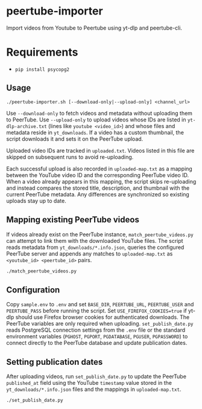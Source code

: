 # peertube-importer
Import videos from Youtube to Peertube using yt-dlp and peertube-cli.

# Requirements
* `pip install psycopg2`

## Usage

```
./peertube-importer.sh [--download-only|--upload-only] <channel_url>
```

Use `--download-only` to fetch videos and metadata without uploading them to
PeerTube. Use `--upload-only` to upload videos whose IDs are listed in
`yt-dlp-archive.txt` (lines like `youtube <video_id>`) and whose files and
metadata reside in `yt_downloads`. If a video has a custom thumbnail, the
script downloads it and sets it on the PeerTube upload.

Uploaded video IDs are tracked in `uploaded.txt`. Videos listed in this file
are skipped on subsequent runs to avoid re-uploading.

Each successful upload is also recorded in `uploaded-map.txt` as a mapping
between the YouTube video ID and the corresponding PeerTube video ID. When a
video already appears in this mapping, the script skips re-uploading and
instead compares the stored title, description, and thumbnail with the current
PeerTube metadata. Any differences are synchronized so existing uploads stay
up to date.

## Mapping existing PeerTube videos

If videos already exist on the PeerTube instance, `match_peertube_videos.py`
can attempt to link them with the downloaded YouTube files. The script reads
metadata from `yt_downloads/*.info.json`, queries the configured PeerTube
server and appends any matches to `uploaded-map.txt` as `<youtube_id>
<peertube_id>` pairs.

```bash
./match_peertube_videos.py
```

## Configuration
Copy `sample.env` to `.env` and set `BASE_DIR`, `PEERTUBE_URL`, `PEERTUBE_USER`
and `PEERTUBE_PASS` before running the script. Set
`USE_FIREFOX_COOKIES=true` if yt-dlp should use Firefox browser cookies for
authenticated downloads. The PeerTube variables are only required when
uploading. `set_publish_date.py` reads PostgreSQL connection settings from the
`.env` file or the standard environment variables (`PGHOST`, `PGPORT`,
`PGDATABASE`, `PGUSER`, `PGPASSWORD`) to connect directly to the PeerTube
database and update publication dates.

## Setting publication dates

After uploading videos, run `set_publish_date.py` to update the PeerTube
`published_at` field using the YouTube `timestamp` value stored in the
`yt_downloads/*.info.json` files and the mappings in `uploaded-map.txt`.

```bash
./set_publish_date.py
```
